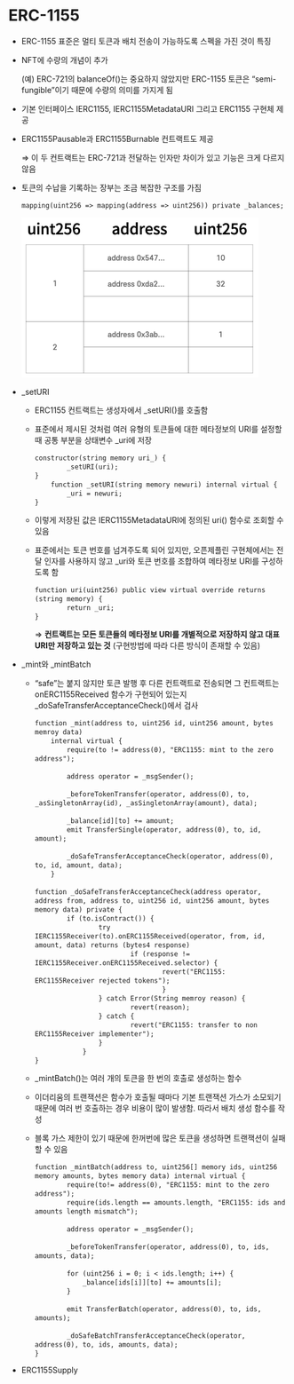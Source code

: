 # ERC-1155

- ERC-1155 표준은 멀티 토큰과 배치 전송이 가능하도록 스펙을 가진 것이 특징
- NFT에 수량의 개념이 추가
    
    (예) ERC-721의 balanceOf()는 중요하지 않았지만 ERC-1155 토큰은 “semi-fungible”이기 때문에 수량의 의미를 가지게 됨
    
- 기본 인터페이스 IERC1155, IERC1155MetadataURI 그리고 ERC1155 구현체 제공
- ERC1155Pausable과 ERC1155Burnable 컨트랙트도 제공
    
    ⇒ 이 두 컨트랙트는 ERC-721과 전달하는 인자만 차이가 있고 기능은 크게 다르지 않음
    
- 토큰의 수납을 기록하는 장부는 조금 복잡한 구조를 가짐
    
    ```solidity
    mapping(uint256 => mapping(address => uint256)) private _balances;
    ```
    
    ![ERC1155-mapping](/OpenZeppelin/img/mappingS.png)
    
- _setURI
    - ERC1155 컨트랙트는 생성자에서 _setURI()를 호출함
    - 표준에서 제시된 것처럼 여러 유형의 토큰들에 대한 메타정보의 URI를 설정할 때 공통 부분을 상태변수 _uri에 저장
        
        ```solidity
        constructor(string memory uri_) {
        		_setURI(uri);
        }
        	function _setURI(string memory newuri) internal virtual {
        		_uri = newuri;
        }
        ```
        
    - 이렇게 저장된 값은 IERC1155MetadataURI에 정의된 uri() 함수로 조회할 수 있음
    - 표준에서는 토큰 번호를 넘겨주도록 되어 있지만, 오픈제플린 구현체에서는 전달 인자를 사용하지 않고 _uri와 토큰 번호를 조합하여 메타정보 URI를 구성하도록 함
        
        ```solidity
        function uri(uint256) public view virtual override returns (string memory) {
        		return _uri;
        }
        ```
        
        ⇒ **컨트랙트는 모든 토큰들의 메타정보 URI를 개별적으로 저장하지 않고 대표 URI만 저장하고 있는 것** (구현방법에 따라 다른 방식이 존재할 수 있음)
        
- _mint와 _mintBatch
    - “safe”는 붙지 않지만 토큰 발행 후 다른 컨트랙트로 전송되면 그 컨트랙트는 onERC1155Received 함수가 구현되어 있는지 _doSafeTransferAcceptanceCheck()에서 검사
        
        ```solidity
        function _mint(address to, uint256 id, uint256 amount, bytes memroy data)
        	internal virtual {
        		require(to != address(0), "ERC1155: mint to the zero address");
        		
        		address operator = _msgSender();
        
        		_beforeTokenTransfer(operator, address(0), to, _asSingletonArray(id), _asSingletonArray(amount), data);
        
        		_balance[id][to] += amount;
        		emit TransferSingle(operator, address(0), to, id, amount);
        
        		_doSafeTransferAcceptanceCheck(operator, address(0), to, id, amount, data);
        	}
        
        function _doSafeTransferAcceptanceCheck(address operator, address from, address to, uint256 id, uint256 amount, bytes memory data) private {
        		if (to.isContract()) {
        				try IERC1155Receiver(to).onERC1155Received(operator, from, id, amount, data) returns (bytes4 response)
        						if (response != IERC1155Receiver.onERC1155Received.selector) {
        								revert("ERC1155: ERC1155Receiver rejected tokens");
        								}
        				} catch Error(String memroy reason) {
        						revert(reason);
        				} catch {
        						revert("ERC1155: transfer to non ERC1155Receiver implementer");
        				}
        			}
        }
        ```
        
    - _mintBatch()는 여러 개의 토큰을 한 번의 호출로 생성하는 함수
    - 이더리움의 트랜잭션은 함수가 호출될 때마다 기본 트랜잭션 가스가 소모되기 때문에 여러 번 호출하는 경우 비용이 많이 발생함. 따라서 배치 생성 함수를 작성
    - 블록 가스 제한이 있기 때문에 한꺼번에 많은 토큰을 생성하면 트랜잭션이 실패할 수 있음
        
        ```solidity
        function _mintBatch(address to, uint256[] memory ids, uint256 memory amounts, bytes memory data) internal virtual {
        		require(to!= address(0), "ERC1155: mint to the zero address");
        		require(ids.length == amounts.length, "ERC1155: ids and amounts length mismatch");
        
        		address operator = _msgSender();
        
        		_beforeTokenTransfer(operator, address(0), to, ids, amounts, data);
        
        		for (uint256 i = 0; i < ids.length; i++) {
        			_balance[ids[i]][to] += amounts[i];
        		}
        		
        		emit TransferBatch(operator, address(0), to, ids, amounts);
        
        		_doSafeBatchTransferAcceptanceCheck(operator, address(0), to, ids, amounts, data);
        }
        ```
        
- ERC1155Supply